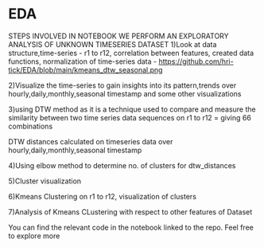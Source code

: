 # EDA
STEPS INVOLVED IN NOTEBOOK
WE PERFORM AN EXPLORATORY ANALYSIS OF UNKNOWN TIMESERIES DATASET
1)Look at data structure,time-series - r1 to r12, correlation between features, created data functions, normalization of time-series data - https://github.com/hri-tick/EDA/blob/main/kmeans_dtw_seasonal.png

2)Visualize the time-series to gain insights into its pattern,trends over hourly,daily,monthly,seasonal timestamp and some other visualizations

3)using DTW method as it is a technique used to compare and measure the similarity between two time series data sequences on r1 to r12 = giving 66 combinations

DTW distances calculated on timeseries data over hourly,daily,monthly,seasonal timestamp

4)Using elbow method to determine no. of clusters for dtw_distances

5)Cluster visualization

6)Kmeans Clustering on r1 to r12, visualization of clusters

7)Analysis of Kmeans CLustering with respect to other features of Dataset


You can find the relevant code in the notebook linked to the repo. Feel free to explore more 
